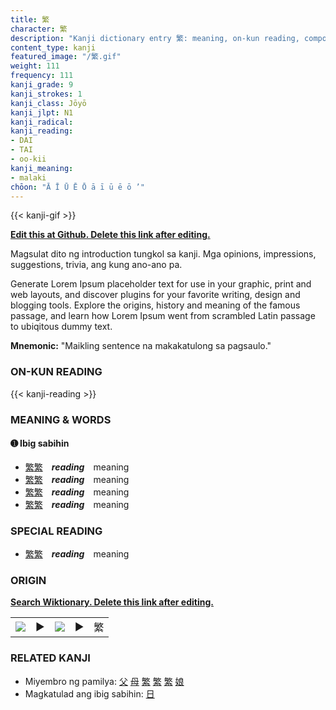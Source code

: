 ```yaml
---
title: 繁
character: 繁
description: "Kanji dictionary entry 繁: meaning, on-kun reading, compounds, origin, related kanji"
content_type: kanji
featured_image: "/繁.gif"
weight: 111
frequency: 111
kanji_grade: 9
kanji_strokes: 1
kanji_class: Jōyō
kanji_jlpt: N1
kanji_radical: 
kanji_reading: 
- DAI
- TAI
- oo-kii
kanji_meaning:
- malaki
chōon: "Ā Ī Ū Ē Ō ā ī ū ē ō ’"
---
```

[//]: # (Don't edit the line below. Kanji animated GIF code is automatically generated.)
{{< kanji-gif >}}

[//]: # (Edit below this line.)

**[Edit this at Github. Delete this link after editing.](https://github.com/tim0g/tim/tree/main/content/kanji/繁/index.md)**

Magsulat dito ng introduction tungkol sa kanji. Mga opinions, impressions, suggestions, trivia, ang kung ano-ano pa.

Generate Lorem Ipsum placeholder text for use in your graphic, print and web layouts, and discover plugins for your favorite writing, design and blogging tools. Explore the origins, history and meaning of the famous passage, and learn how Lorem Ipsum went from scrambled Latin passage to ubiqitous dummy text.
 
**Mnemonic:** "Maikling sentence na makakatulong sa pagsaulo."

### ON-KUN READING

[//]: # (Don't edit the line below. ON-KUN READING code is automatically generated.)
{{< kanji-reading >}}

### MEANING & WORDS

#### ➊ **Ibig sabihin**
  - [繁](../繁)[繁](../繁)　***reading***　meaning
  - [繁](../繁)[繁](../繁)　***reading***　meaning
  - [繁](../繁)[繁](../繁)　***reading***　meaning
  - [繁](../繁)[繁](../繁)　***reading***　meaning

### SPECIAL READING
  - [繁](../繁)[繁](../繁)　***reading***　meaning

### ORIGIN

**[Search Wiktionary. Delete this link after editing.](https://wiktionary.org/wiki/繁)**
<table class="kanji-table"><tr><td>
<img src="60px-繁-bronze.svg.png">
</td><td>▶</td><td>
<img src="60px-繁-oracle.svg.png">
</td><td>▶</td>
<td class="kanji-origin">繁</td>
</tr></table>

### RELATED KANJI
- Miyembro ng pamilya: [父](../父) [母](../母) [繁](../繁) [繁](../繁) [繁](../繁) [娘](../娘)
- Magkatulad ang ibig sabihin: [日](../日)
